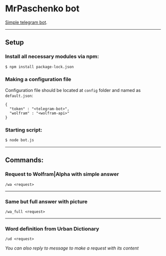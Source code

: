 # MrPaschenko bot
[Simple telegram bot](https://t.me/MrPaschenko_bot).
***
## Setup
### Install all necessary modules via npm: 
```bash
$ npm install package-lock.json
```
### Making a configuration file
Configuration file should be located at `config` folder and named as `default.json`:
```
{
  "token" : "<telegram-bot>",
  "wolfram" : "<wolfram-api>"
}

```
### Starting script: 
```bash
$ node bot.js
```
***
## Commands:
### Request to Wolfram|Alpha with simple answer
```
/wa <request>
```
***
### Same but full answer with picture
```
/wa_full <request>
```
***
### Word definition from Urban Dictionary
```
/ud <request>
```
_You can also reply to message to make a request with its content_
